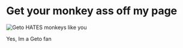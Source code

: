 # Get your monkey ass off my page
![Geto HATES monkeys like you](https://github.com/user-attachments/assets/08802f89-c68b-439b-8425-d60e6faa117d)
<p>Yes, Im a Geto fan</p>
